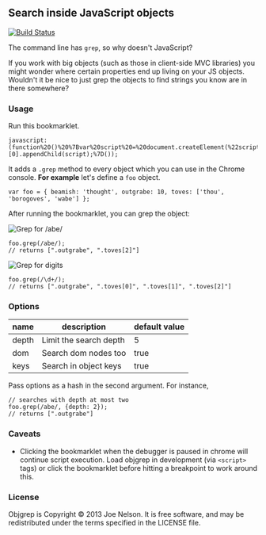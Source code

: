 ## Search inside JavaScript objects

[![Build Status](https://travis-ci.org/begriffs/objgrep.png)](https://travis-ci.org/begriffs/objgrep)

The command line has `grep`, so why doesn't JavaScript?

If you work with big objects (such as those in client-side MVC
libraries) you might wonder where certain properties end up living on
your JS objects. Wouldn't it be nice to just grep the objects to find
strings you know are in there somewhere?

### Usage

Run this bookmarklet.

    javascript:(function%20()%20%7Bvar%20script%20=%20document.createElement(%22script%22);script.src%20=%20%22https://raw.github.com/begriffs/objgrep/master/objgrep.js%22;document.getElementsByTagName(%22head%22)[0].appendChild(script);%7D());

It adds a `.grep` method to every object which you can use in the Chrome
console. **For example** let's define a `foo` object.

    var foo = { beamish: 'thought', outgrabe: 10, toves: ['thou', 'borogoves', 'wabe'] };

After running the bookmarklet, you can grep the object:

![Grep for /abe/](illustration/abe.png "Grep for /abe/")

    foo.grep(/abe/);
    // returns [".outgrabe", ".toves[2]"]

![Grep for digits](illustration/digits.png "Grep for digits")

    foo.grep(/\d+/);
    // returns [".outgrabe", ".toves[0]", ".toves[1]", ".toves[2]"]

### Options

<table>
  <thead>
    <tr><th>name</th><th>description</th><th>default value</th></tr>
  </thead>
  <tbody>
    <tr>
      <td>depth</td>
      <td>Limit the search depth</td>
      <td>5</td>
    </tr>
    <tr>
      <td>dom</td>
      <td>Search dom nodes too</td>
      <td>true</td>
    </tr>
    <tr>
      <td>keys</td>
      <td>Search in object keys</td>
      <td>true</td>
    </tr>
  </tbody>
</table>

Pass options as a hash in the second argument. For instance,

    // searches with depth at most two
    foo.grep(/abe/, {depth: 2});
    // returns [".outgrabe"]

### Caveats
 - Clicking the bookmarklet when the debugger is paused in chrome will
   continue script execution.  Load objgrep in development (via
  `<script>` tags) or click the bookmarklet before hitting a breakpoint to
  work around this.

### License

Objgrep is Copyright © 2013 Joe Nelson. It is free software, and may be
redistributed under the terms specified in the LICENSE file.
